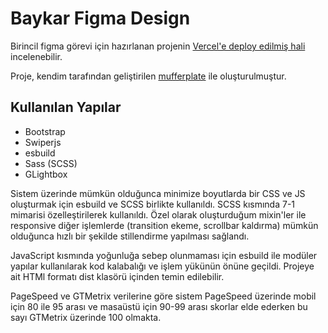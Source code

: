 # Baykar Figma Design

 Birincil figma görevi için hazırlanan projenin [Vercel'e deploy edilmiş hali](https://baykarfigma.vercel.app/) incelenebilir. 

 Proje, kendim tarafından geliştirilen [mufferplate](https://github.com/furkantaskin/mufferplate) ile oluşturulmuştur.

## Kullanılan Yapılar

- Bootstrap
- Swiperjs
- esbuild
- Sass (SCSS)
- GLightbox


Sistem üzerinde mümkün olduğunca minimize boyutlarda bir CSS ve JS oluşturmak için esbuild ve SCSS birlikte kullanıldı. SCSS kısmında 7-1 mimarisi özelleştirilerek kullanıldı. Özel olarak oluşturduğum mixin'ler ile responsive diğer işlemlerde (transition ekeme, scrollbar kaldırma) mümkün olduğunca hızlı bir şekilde stillendirme yapılması sağlandı. 

JavaScript kısmında yoğunluğa sebep olunmaması için esbuild ile modüler yapılar kullanılarak kod kalabalığı ve işlem yükünün önüne geçildi. Projeye ait HTMl formatı dist klasörü içinden temin edilebilir.

PageSpeed ve GTMetrix verilerine göre sistem PageSpeed üzerinde mobil için 80 ile 95 arası ve masaüstü için 90-99 arası skorlar elde ederken bu sayı GTMetrix üzerinde 100 olmakta. 
